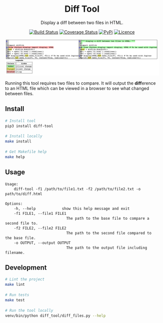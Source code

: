 <div align="center">

# Diff Tool

Display a diff between two files in HTML.

[![Build Status](https://github.com/Justintime50/diff-tool/workflows/build/badge.svg)](https://github.com/Justintime50/diff-tool/actions)
[![Coverage Status](https://coveralls.io/repos/github/Justintime50/diff-tool/badge.svg?branch=main)](https://coveralls.io/github/Justintime50/diff-tool?branch=main)
[![PyPi](https://img.shields.io/pypi/v/diff-tool)](https://pypi.org/project/diff-tool)
[![Licence](https://img.shields.io/github/license/justintime50/diff-tool)](https://opensource.org/licenses/mit-license.php)

<img src="https://raw.githubusercontent.com/justintime50/assets/main/src/diff-tool/showcase.png" alt="Showcase">

</div>

Running this tool requires two files to compare. It will output the **diff**erence to an HTML file which can be viewed in a browser to see what changed between files.

## Install

```bash
# Install tool
pip3 install diff-tool

# Install locally
make install

# Get Makefile help
make help
```

## Usage

```
Usage:
    diff-tool -f1 /path/to/file1.txt -f2 /path/to/file2.txt -o path/to/diff.html

Options:
    -h, --help            show this help message and exit
    -f1 FILE1, --file1 FILE1
                            The path to the base file to compare a second file to.
    -f2 FILE2, --file2 FILE2
                            The path to the second file compared to the base file.
    -o OUTPUT, --output OUTPUT
                            The path to the output file including filename.
```

## Development

```bash
# Lint the project
make lint

# Run tests
make test

# Run the tool locally
venv/bin/python diff_tool/diff_files.py --help
```
